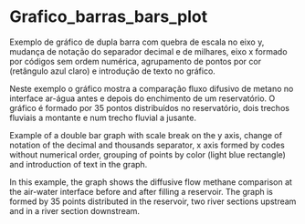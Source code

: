 # Grafico_barras_bars_plot
Exemplo de gráfico de dupla barra com quebra de escala no eixo y, mudança de notação do separador decimal e de milhares, eixo x formado por códigos sem ordem numérica, agrupamento de pontos por cor (retângulo azul claro) e introdução de texto no gráfico.

Neste exemplo o gráfico mostra a comparação fluxo difusivo de metano no interface ar-água antes e depois do enchimento de um reservatório. O gráfico é formado por 35 pontos distribuídos no reservatório, dois trechos fluviais a montante e num trecho fluvial a jusante.

Example of a double bar graph with scale break on the y axis, change of notation of the decimal and thousands separator, x axis formed by codes without numerical order, grouping of points by color (light blue rectangle) and introduction of text in the graph.

In this example, the graph shows the diffusive flow methane comparison at the air-water interface before and after filling a reservoir. The graph is formed by 35 points distributed in the reservoir, two river sections upstream and in a river section downstream.
